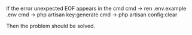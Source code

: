 If the error unexpected EOF appears in the cmd
cmd -> ren .env.example .env
cmd -> php artisan key:generate
cmd -> php artisan config:clear

Then the problem should be solved.
